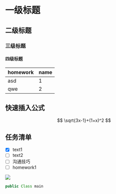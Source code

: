 # 一级标题
## 二级标题
### 三级标题
#### 四级标题

| homework| name|
|:---|:----|
| asd | 1|
| qwe| 2|

## 快速插入公式
$$
\sqrt{3x-1}+(1+x)^2
$$

## 任务清单
- [x] text1
- [ ] text2
- [ ] 沟通技巧
- [ ] homework1

![](image-khh9ttl7.png)

```java
public Class main
```







